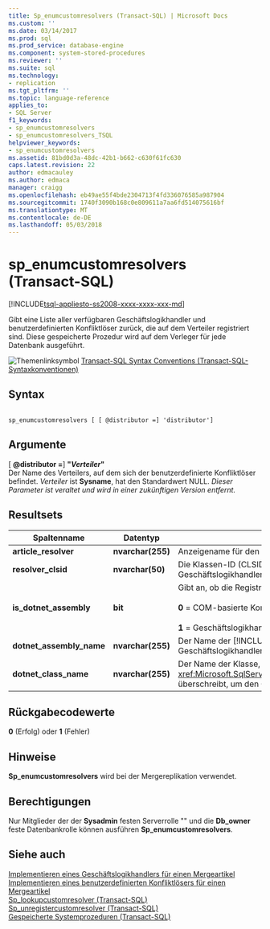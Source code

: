 ```yaml
---
title: Sp_enumcustomresolvers (Transact-SQL) | Microsoft Docs
ms.custom: ''
ms.date: 03/14/2017
ms.prod: sql
ms.prod_service: database-engine
ms.component: system-stored-procedures
ms.reviewer: ''
ms.suite: sql
ms.technology:
- replication
ms.tgt_pltfrm: ''
ms.topic: language-reference
applies_to:
- SQL Server
f1_keywords:
- sp_enumcustomresolvers
- sp_enumcustomresolvers_TSQL
helpviewer_keywords:
- sp_enumcustomresolvers
ms.assetid: 81bd0d3a-48dc-42b1-b662-c630f61fc630
caps.latest.revision: 22
author: edmacauley
ms.author: edmaca
manager: craigg
ms.openlocfilehash: eb49ae55f4bde2304713f4fd336076585a987904
ms.sourcegitcommit: 1740f3090b168c0e809611a7aa6fd514075616bf
ms.translationtype: MT
ms.contentlocale: de-DE
ms.lasthandoff: 05/03/2018
---
```

# <a name="spenumcustomresolvers-transact-sql"></a>sp_enumcustomresolvers (Transact-SQL)
[!INCLUDE[tsql-appliesto-ss2008-xxxx-xxxx-xxx-md](../../includes/tsql-appliesto-ss2008-xxxx-xxxx-xxx-md.md)]

  Gibt eine Liste aller verfügbaren Geschäftslogikhandler und benutzerdefinierten Konfliktlöser zurück, die auf dem Verteiler registriert sind. Diese gespeicherte Prozedur wird auf dem Verleger für jede Datenbank ausgeführt.  
  
 ![Themenlinksymbol](../../database-engine/configure-windows/media/topic-link.gif "Topic link icon") [Transact-SQL Syntax Conventions (Transact-SQL-Syntaxkonventionen)](../../t-sql/language-elements/transact-sql-syntax-conventions-transact-sql.md)  
  
## <a name="syntax"></a>Syntax  
  
```  
  
sp_enumcustomresolvers [ [ @distributor =] 'distributor']  
```  
  
## <a name="arguments"></a>Argumente  
 [  **@distributor =**] **"***Verteiler***"**  
 Der Name des Verteilers, auf dem sich der benutzerdefinierte Konfliktlöser befindet. *Verteiler* ist **Sysname**, hat den Standardwert NULL. *Dieser Parameter ist veraltet und wird in einer zukünftigen Version entfernt.*  
  
## <a name="result-sets"></a>Resultsets  
  
|Spaltenname|Datentyp|Description|  
|-----------------|---------------|-----------------|  
|**article_resolver**|**nvarchar(255)**|Anzeigename für den Geschäftslogikhandler oder Konfliktlöser|  
|**resolver_clsid**|**nvarchar(50)**|Die Klassen-ID (CLSID, Class ID) des COM-basierten Konfliktlösers. Für einen Geschäftslogikhandler gibt diese Spalte einen CLSID-Wert von Null zurück.|  
|**is_dotnet_assembly**|**bit**|Gibt an, ob die Registrierung für einen Geschäftslogikhandler ist.<br /><br /> **0** = COM-basierte Konfliktlöser<br /><br /> **1** = Geschäftslogikhandler|  
|**dotnet_assembly_name**|**nvarchar(255)**|Der Name der [!INCLUDE[msCoName](../../includes/msconame-md.md)] .NET Framework-Assembly, die den Geschäftslogikhandler implementiert.|  
|**dotnet_class_name**|**nvarchar(255)**|Der Name der Klasse, die <xref:Microsoft.SqlServer.Replication.BusinessLogicSupport.BusinessLogicModule> überschreibt, um den Geschäftslogikhandler zu implementieren|  
  
## <a name="return-code-values"></a>Rückgabecodewerte  
 **0** (Erfolg) oder **1** (Fehler)  
  
## <a name="remarks"></a>Hinweise  
 **Sp_enumcustomresolvers** wird bei der Mergereplikation verwendet.  
  
## <a name="permissions"></a>Berechtigungen  
 Nur Mitglieder der der **Sysadmin** festen Serverrolle "" und die **Db_owner** feste Datenbankrolle können ausführen **Sp_enumcustomresolvers**.  
  
## <a name="see-also"></a>Siehe auch  
 [Implementieren eines Geschäftslogikhandlers für einen Mergeartikel](../../relational-databases/replication/implement-a-business-logic-handler-for-a-merge-article.md)   
 [Implementieren eines benutzerdefinierten Konfliktlösers für einen Mergeartikel](../../relational-databases/replication/implement-a-custom-conflict-resolver-for-a-merge-article.md)   
 [Sp_lookupcustomresolver &#40;Transact-SQL&#41;](../../relational-databases/system-stored-procedures/sp-lookupcustomresolver-transact-sql.md)   
 [Sp_unregistercustomresolver &#40;Transact-SQL&#41;](../../relational-databases/system-stored-procedures/sp-unregistercustomresolver-transact-sql.md)   
 [Gespeicherte Systemprozeduren &#40;Transact-SQL&#41;](../../relational-databases/system-stored-procedures/system-stored-procedures-transact-sql.md)  
  
  
